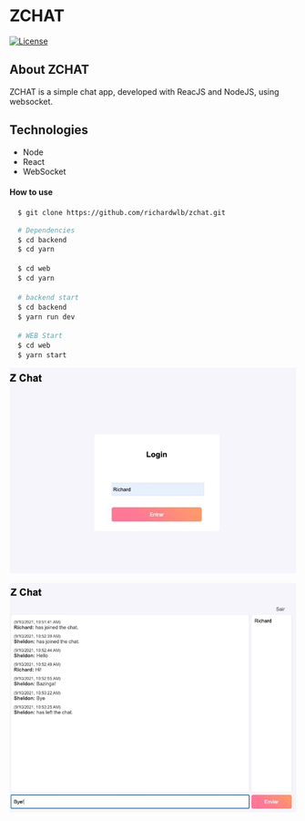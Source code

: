 # ZCHAT

<p>
  <a href="https://opensource.org/licenses/MIT">
    <img alt="License" src="https://img.shields.io/badge/license-MIT-04D361?style=flat-square">
  </a>
</p>

## About ZCHAT

ZCHAT is a simple chat app, developed with ReacJS and NodeJS, using websocket.

## Technologies

- Node
- React
- WebSocket

#### How to use

```sh
  $ git clone https://github.com/richardwlb/zchat.git
```

```sh
  # Dependencies
  $ cd backend
  $ cd yarn

  $ cd web
  $ cd yarn

  # backend start
  $ cd backend
  $ yarn run dev

  # WEB Start
  $ cd web
  $ yarn start

```

![Login](https://github.com/richardwlb/zchat/blob/media/login.jpg?raw=true)

![Login](https://github.com/richardwlb/zchat/blob/media/chat.jpg?raw=true)
